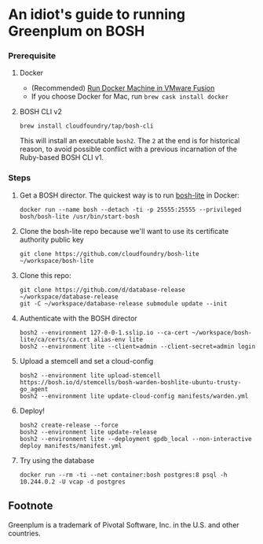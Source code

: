 # An idiot's guide to running Greenplum on BOSH


### Prerequisite
1. Docker

    - (Recommended) [Run Docker Machine in VMware Fusion](https://github.com/d/bug-free-fortnight/blob/develop/VMware_Fusion.md)
    - If you choose Docker for Mac, run `brew cask install docker`

1. BOSH CLI v2
    ```
    brew install cloudfoundry/tap/bosh-cli
    ```
    This will install an executable `bosh2`. The `2` at the end is for historical reason, to avoid possible conflict with a previous incarnation of the Ruby-based BOSH CLI v1.

### Steps
1. Get a BOSH director. The quickest way is to run [bosh-lite](https://bosh.io/docs/bosh-lite.html) in Docker:
    ```
    docker run --name bosh --detach -ti -p 25555:25555 --privileged bosh/bosh-lite /usr/bin/start-bosh
    ```

1. Clone the bosh-lite repo because we'll want to use its certificate authority public key
    ```
    git clone https://github.com/cloudfoundry/bosh-lite ~/workspace/bosh-lite
    ```

1. Clone this repo:
    ```
    git clone https://github.com/d/database-release ~/workspace/database-release
    git -C ~/workspace/database-release submodule update --init
    ```

1. Authenticate with the BOSH director
    ```
    bosh2 --environment 127-0-0-1.sslip.io --ca-cert ~/workspace/bosh-lite/ca/certs/ca.crt alias-env lite
    bosh2 --environment lite --client=admin --client-secret=admin login
    ```

1. Upload a stemcell and set a cloud-config
    ```
    bosh2 --environment lite upload-stemcell https://bosh.io/d/stemcells/bosh-warden-boshlite-ubuntu-trusty-go_agent
    bosh2 --environment lite update-cloud-config manifests/warden.yml
    ```

1. Deploy!
    ```
    bosh2 create-release --force
    bosh2 --environment lite update-release
    bosh2 --environment lite --deployment gpdb_local --non-interactive deploy manifests/manifest.yml
    ```

1. Try using the database
    ```
    docker run --rm -ti --net container:bosh postgres:8 psql -h 10.244.0.2 -U vcap -d postgres
    ```

## Footnote
Greenplum is a trademark of Pivotal Software, Inc. in the U.S. and other countries.
